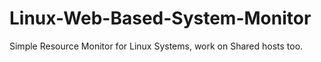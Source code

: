 Linux-Web-Based-System-Monitor
==============================

Simple Resource Monitor for Linux Systems, work on Shared hosts too.